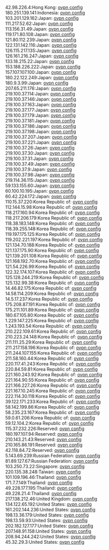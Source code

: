 42.98.226.4:Hong Kong: [ovpn config](vpn/42_98_226_4.ovpn)  
180.251.139.141:Indonesia: [ovpn config](vpn/180_251_139_141.ovpn)  
103.201.129.162:Japan: [ovpn config](vpn/103_201_129_162.ovpn)  
111.217.52.62:Japan: [ovpn config](vpn/111_217_52_62.ovpn)  
113.156.31.49:Japan: [ovpn config](vpn/113_156_31_49.ovpn)  
119.171.80.108:Japan: [ovpn config](vpn/119_171_80_108.ovpn)  
121.80.112.239:Japan: [ovpn config](vpn/121_80_112_239.ovpn)  
122.131.142.116:Japan: [ovpn config](vpn/122_131_142_116.ovpn)  
126.115.217.135:Japan: [ovpn config](vpn/126_115_217_135.ovpn)  
126.161.216.247:Japan: [ovpn config](vpn/126_161_216_247.ovpn)  
133.18.215.22:Japan: [ovpn config](vpn/133_18_215_22.ovpn)  
153.188.226.222:Japan: [ovpn config](vpn/153_188_226_222.ovpn)  
157.107.107.100:Japan: [ovpn config](vpn/157_107_107_100.ovpn)  
180.22.122.249:Japan: [ovpn config](vpn/180_22_122_249.ovpn)  
180.9.3.99:Japan: [ovpn config](vpn/180_9_3_99.ovpn)  
207.65.211.176:Japan: [ovpn config](vpn/207_65_211_176.ovpn)  
219.100.37.114:Japan: [ovpn config](vpn/219_100_37_114.ovpn)  
219.100.37.146:Japan: [ovpn config](vpn/219_100_37_146.ovpn)  
219.100.37.163:Japan: [ovpn config](vpn/219_100_37_163.ovpn)  
219.100.37.177:Japan: [ovpn config](vpn/219_100_37_177.ovpn)  
219.100.37.179:Japan: [ovpn config](vpn/219_100_37_179.ovpn)  
219.100.37.181:Japan: [ovpn config](vpn/219_100_37_181.ovpn)  
219.100.37.186:Japan: [ovpn config](vpn/219_100_37_186.ovpn)  
219.100.37.198:Japan: [ovpn config](vpn/219_100_37_198.ovpn)  
219.100.37.207:Japan: [ovpn config](vpn/219_100_37_207.ovpn)  
219.100.37.221:Japan: [ovpn config](vpn/219_100_37_221.ovpn)  
219.100.37.26:Japan: [ovpn config](vpn/219_100_37_26.ovpn)  
219.100.37.30:Japan: [ovpn config](vpn/219_100_37_30.ovpn)  
219.100.37.31:Japan: [ovpn config](vpn/219_100_37_31.ovpn)  
219.100.37.49:Japan: [ovpn config](vpn/219_100_37_49.ovpn)  
219.100.37.9:Japan: [ovpn config](vpn/219_100_37_9.ovpn)  
219.100.37.98:Japan: [ovpn config](vpn/219_100_37_98.ovpn)  
219.114.36.115:Japan: [ovpn config](vpn/219_114_36_115.ovpn)  
59.133.155.60:Japan: [ovpn config](vpn/59_133_155_60.ovpn)  
60.100.10.195:Japan: [ovpn config](vpn/60_100_10_195.ovpn)  
60.42.224.172:Japan: [ovpn config](vpn/60_42_224_172.ovpn)  
110.15.37.220:Korea Republic of: [ovpn config](vpn/110_15_37_220.ovpn)  
112.144.15.98:Korea Republic of: [ovpn config](vpn/112_144_15_98.ovpn)  
118.217.160.94:Korea Republic of: [ovpn config](vpn/118_217_160_94.ovpn)  
118.217.206.179:Korea Republic of: [ovpn config](vpn/118_217_206_179.ovpn)  
118.38.183.148:Korea Republic of: [ovpn config](vpn/118_38_183_148.ovpn)  
118.39.255.148:Korea Republic of: [ovpn config](vpn/118_39_255_148.ovpn)  
119.197.175.125:Korea Republic of: [ovpn config](vpn/119_197_175_125.ovpn)  
119.202.221.197:Korea Republic of: [ovpn config](vpn/119_202_221_197.ovpn)  
121.134.70.188:Korea Republic of: [ovpn config](vpn/121_134_70_188.ovpn)  
121.137.175.90:Korea Republic of: [ovpn config](vpn/121_137_175_90.ovpn)  
121.139.201.108:Korea Republic of: [ovpn config](vpn/121_139_201_108.ovpn)  
121.168.192.70:Korea Republic of: [ovpn config](vpn/121_168_192_70.ovpn)  
121.54.226.99:Korea Republic of: [ovpn config](vpn/121_54_226_99.ovpn)  
122.32.174.107:Korea Republic of: [ovpn config](vpn/122_32_174_107.ovpn)  
125.128.244.219:Korea Republic of: [ovpn config](vpn/125_128_244_219.ovpn)  
125.132.99.38:Korea Republic of: [ovpn config](vpn/125_132_99_38.ovpn)  
14.46.82.175:Korea Republic of: [ovpn config](vpn/14_46_82_175.ovpn)  
14.58.114.209:Korea Republic of: [ovpn config](vpn/14_58_114_209.ovpn)  
14.5.17.237:Korea Republic of: [ovpn config](vpn/14_5_17_237.ovpn)  
175.208.87.191:Korea Republic of: [ovpn config](vpn/175_208_87_191.ovpn)  
175.211.101.89:Korea Republic of: [ovpn config](vpn/175_211_101_89.ovpn)  
180.67.105.80:Korea Republic of: [ovpn config](vpn/180_67_105_80.ovpn)  
1.229.147.225:Korea Republic of: [ovpn config](vpn/1_229_147_225.ovpn)  
1.243.193.54:Korea Republic of: [ovpn config](vpn/1_243_193_54.ovpn)  
210.222.109.61:Korea Republic of: [ovpn config](vpn/210_222_109_61.ovpn)  
210.223.24.148:Korea Republic of: [ovpn config](vpn/210_223_24_148.ovpn)  
211.111.25.29:Korea Republic of: [ovpn config](vpn/211_111_25_29.ovpn)  
211.217.158.196:Korea Republic of: [ovpn config](vpn/211_217_158_196.ovpn)  
211.244.107.155:Korea Republic of: [ovpn config](vpn/211_244_107_155.ovpn)  
211.58.160.44:Korea Republic of: [ovpn config](vpn/211_58_160_44.ovpn)  
220.117.41.243:Korea Republic of: [ovpn config](vpn/220_117_41_243.ovpn)  
220.84.59.81:Korea Republic of: [ovpn config](vpn/220_84_59_81.ovpn)  
221.160.243.92:Korea Republic of: [ovpn config](vpn/221_160_243_92.ovpn)  
221.164.90.55:Korea Republic of: [ovpn config](vpn/221_164_90_55.ovpn)  
221.166.227.26:Korea Republic of: [ovpn config](vpn/221_166_227_26.ovpn)  
221.167.10.245:Korea Republic of: [ovpn config](vpn/221_167_10_245.ovpn)  
222.114.30.118:Korea Republic of: [ovpn config](vpn/222_114_30_118.ovpn)  
39.122.171.233:Korea Republic of: [ovpn config](vpn/39_122_171_233.ovpn)  
58.142.199.86:Korea Republic of: [ovpn config](vpn/58_142_199_86.ovpn)  
58.235.23.167:Korea Republic of: [ovpn config](vpn/58_235_23_167.ovpn)  
59.0.61.206:Korea Republic of: [ovpn config](vpn/59_0_61_206.ovpn)  
59.12.104.2:Korea Republic of: [ovpn config](vpn/59_12_104_2.ovpn)  
115.37.232.226:Reserved: [ovpn config](vpn/115_37_232_226.ovpn)  
180.197.107.94:Reserved: [ovpn config](vpn/180_197_107_94.ovpn)  
210.143.21.43:Reserved: [ovpn config](vpn/210_143_21_43.ovpn)  
210.165.86.191:Reserved: [ovpn config](vpn/210_165_86_191.ovpn)  
42.118.84.72:Reserved: [ovpn config](vpn/42_118_84_72.ovpn)  
5.143.69.239:Russian Federation: [ovpn config](vpn/5_143_69_239.ovpn)  
81.89.127.67:Russian Federation: [ovpn config](vpn/81_89_127_67.ovpn)  
103.250.73.22:Singapore: [ovpn config](vpn/103_250_73_22.ovpn)  
220.135.38.248:Taiwan: [ovpn config](vpn/220_135_38_248.ovpn)  
101.109.196.46:Thailand: [ovpn config](vpn/101_109_196_46.ovpn)  
171.7.7.149:Thailand: [ovpn config](vpn/171_7_7_149.ovpn)  
49.228.177.195:Thailand: [ovpn config](vpn/49_228_177_195.ovpn)  
49.228.21.4:Thailand: [ovpn config](vpn/49_228_21_4.ovpn)  
217.138.212.46:United Kingdom: [ovpn config](vpn/217_138_212_46.ovpn)  
134.122.65.192:United States: [ovpn config](vpn/134_122_65_192.ovpn)  
161.202.144.236:United States: [ovpn config](vpn/161_202_144_236.ovpn)  
198.13.36.179:United States: [ovpn config](vpn/198_13_36_179.ovpn)  
198.13.59.93:United States: [ovpn config](vpn/198_13_59_93.ovpn)  
202.182.127.177:United States: [ovpn config](vpn/202_182_127_177.ovpn)  
207.148.91.158:United States: [ovpn config](vpn/207_148_91_158.ovpn)  
208.94.244.242:United States: [ovpn config](vpn/208_94_244_242.ovpn)  
45.32.29.3:United States: [ovpn config](vpn/45_32_29_3.ovpn)  
